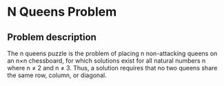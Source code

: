 # N Queens Problem

## Problem description
The n queens puzzle is the problem of placing n non-attacking queens on an n×n chessboard, 
for which solutions exist for all natural numbers n where n ≠ 2 and n ≠ 3. 
Thus, a solution requires that no two queens share the same row, column, or diagonal.  
 
